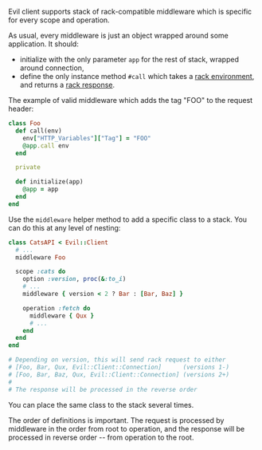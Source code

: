 Evil client supports stack of rack-compatible middleware which is specific for every scope and operation.

As usual, every middleware is just an object wrapped around some application. It should:

- initialize with the only parameter `app` for the rest of stack, wrapped around connection,
- define the only instance method `#call` which takes a [rack environment], and returns a [rack response].

The example of valid middleware which adds the tag "FOO" to the request header:

```ruby
class Foo
  def call(env)
    env["HTTP_Variables"]["Tag"] = "FOO"
    @app.call env
  end

  private

  def initialize(app)
    @app = app
  end
end
```

Use the `middleware` helper method to add a specific class to a stack. You can do this at any level of nesting:

```ruby
class CatsAPI < Evil::Client
  # ...
  middleware Foo

  scope :cats do
    option :version, proc(&:to_i)
    # ...
    middleware { version < 2 ? Bar : [Bar, Baz] }

    operation :fetch do
      middleware { Qux }
      # ...
    end
  end
end

# Depending on version, this will send rack request to either
# [Foo, Bar, Qux, Evil::Client::Connection]      (versions 1-)
# [Foo, Bar, Baz, Qux, Evil::Client::Connection] (versions 2+)
#
# The response will be processed in the reverse order
```

You can place the same class to the stack several times.

The order of definitions is important. The request is processed by middleware in the order from root to operation, and the response will be processed in reverse order -- from operation to the root.

[rack environment]: http://www.rubydoc.info/github/rack/rack/file/SPEC#The_Environment
[rack response]: http://www.rubydoc.info/github/rack/rack/file/SPEC#The_Response